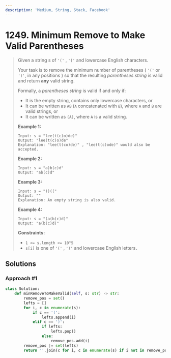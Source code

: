 ```yaml
---
description: 'Medium, String, Stack, Facebook'
---
```


# 1249. Minimum Remove to Make Valid Parentheses

> Given a string s of `'('` , `')'` and lowercase English characters. 
>
> Your task is to remove the minimum number of parentheses \( `'('` or `')'`, in any positions \) so that the resulting _parentheses string_ is valid and return **any** valid string.
>
> Formally, a _parentheses string_ is valid if and only if:
>
> * It is the empty string, contains only lowercase characters, or
> * It can be written as `AB` \(`A` concatenated with `B`\), where `A` and `B` are valid strings, or
> * It can be written as `(A)`, where `A` is a valid string.
>
> **Example 1:**
>
> ```text
> Input: s = "lee(t(c)o)de)"
> Output: "lee(t(c)o)de"
> Explanation: "lee(t(co)de)" , "lee(t(c)ode)" would also be accepted.
> ```
>
> **Example 2:**
>
> ```text
> Input: s = "a)b(c)d"
> Output: "ab(c)d"
> ```
>
> **Example 3:**
>
> ```text
> Input: s = "))(("
> Output: ""
> Explanation: An empty string is also valid.
> ```
>
> **Example 4:**
>
> ```text
> Input: s = "(a(b(c)d)"
> Output: "a(b(c)d)"
> ```
>
> **Constraints:**
>
> * `1 <= s.length <= 10^5`
> * `s[i]` is one of  `'('` , `')'` and lowercase English letters`.`

## Solutions

### Approach \#1

```python
class Solution:
    def minRemoveToMakeValid(self, s: str) -> str:
        remove_pos = set()
        lefts = []
        for i, c in enumerate(s):
            if c == '(':
                lefts.append(i)
            elif c == ')':
                if lefts:
                    lefts.pop()
                else:
                    remove_pos.add(i)
        remove_pos |= set(lefts)
        return ''.join(c for i, c in enumerate(s) if i not in remove_pos)
```

